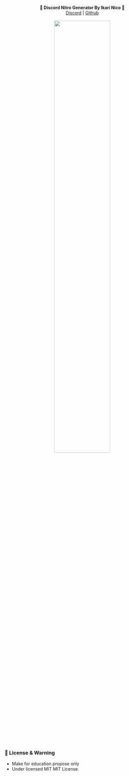 <p align='center'>
  <b>🦊 Discord Nitro Generator By Ikari Nico 🦊</b><br>  
  <a href="https://dsc.gg/bloxwild">Discord</a> |
  <a href="https://github.com/NicoChineli">Github</a><br><br>
  <img src="https://media.discordapp.net/attachments/1055959147289509989/1056177991886245227/image.png?width=1089&height=612" style="width: 60%">
</p>

##  

### 📜 License & Warning
- Make for education propose only
- Under licensed MIT MIT License.

##  

<p align="center">
